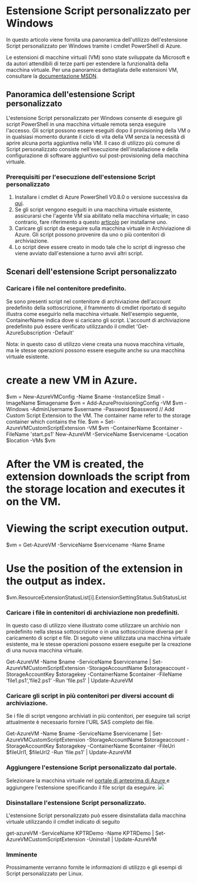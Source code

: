 ﻿<properties
 pageTitle="Estensione Script personalizzato per Windows"
 description="Automazione delle attività di configurazione delle macchine virtuali di Azure utilizzando l'estensione Script personalizzato per Windows "
 services="virtual-machines"
 documentationCenter=""
 authors="kundanap"
 manager="madhana"
 editor=""/>

<tags
 ms.service="virtual-machines"
 ms.devlang=""
 ms.topic="article"
 ms.tgt_pltfrm=""
 ms.workload="infrastructure-services"
 ms.date="02/19/2015"
 ms.author="kundanap"/>

# Estensione Script personalizzato per Windows

In questo articolo viene fornita una panoramica dell'utilizzo dell'estensione Script personalizzato per Windows tramite i cmdlet PowerShell di Azure.


Le estensioni di macchine virtuali (VM) sono state sviluppate da Microsoft e da autori attendibili di terze parti per estendere la funzionalità della macchina virtuale. Per una panoramica dettagliata delle estensioni VM, consultare la
<a href="https://msdn.microsoft.com/library/azure/dn606311.aspx" target="_blank">documentazione MSDN</a>.

## Panoramica dell'estensione Script personalizzato

L'estensione Script personalizzato per Windows consente di eseguire gli script PowerShell in una macchina virtuale remota senza eseguire l'accesso. Gli script possono essere eseguiti dopo il provisioning della VM o in qualsiasi momento durante il ciclo di vita della VM senza la necessità di aprire alcuna porta aggiuntiva nella VM. Il caso di utilizzo più comune di Script personalizzato consiste nell'esecuzione dell'installazione e della configurazione di software aggiuntivo sul post-provisioning della macchina virtuale.

### Prerequisiti per l'esecuzione dell'estensione Script personalizzato

1. Installare i cmdlet di Azure PowerShell V0.8.0 o versione successiva da <a href="http://azure.microsoft.com/downloads" target="_blank">qui</a>.
2. Se gli script vengono eseguiti in una macchina virtuale esistente, assicurarsi che l'agente VM sia abilitato nella macchina virtuale; in caso contrario, fare riferimento a questo <a href="https://msdn.microsoft.com/library/azure/dn832621.aspx" target="_blank">articolo</a> per installarne uno.
3. Caricare gli script da eseguire sulla macchina virtuale in Archiviazione di Azure. Gli script possono provenire da uno o più contenitori di archiviazione.
4. Lo script deve essere creato in modo tale che lo script di ingresso che viene avviato dall'estensione a turno avvii altri script.

## Scenari dell'estensione Script personalizzato

 ### Caricare i file nel contenitore predefinito.
Se sono presenti script nel contenitore di archiviazione dell'account predefinito della sottoscrizione, il frammento di cmdlet riportato di seguito illustra come eseguirlo nella macchina virtuale. Nell'esempio seguente, ContainerName indica dove si caricano gli script. L'account di archiviazione predefinito può essere verificato utilizzando il cmdlet 'Get-AzureSubscription -Default'

Nota: in questo caso di utilizzo viene creata una nuova macchina virtuale, ma le stesse operazioni possono essere eseguite anche su una macchina virtuale esistente.

 # create a new VM in Azure.
 $vm = New-AzureVMConfig -Name $name -InstanceSize Small -ImageName $imagename
 $vm = Add-AzureProvisioningConfig -VM $vm -Windows -AdminUsername $username -Password $password
 // Add Custom Script Extension to the VM. The container name refer to the storage container which contains the file.
 $vm = Set-AzureVMCustomScriptExtension -VM $vm -ContainerName $container -FileName 'start.ps1'
 New-AzureVM -ServiceName $servicename -Location $location -VMs $vm
 # After the VM is created, the extension downloads the script from the storage location and executes it on the VM.

 # Viewing the script execution output.
 $vm = Get-AzureVM -ServiceName $servicename -Name $name
 # Use the position of the extension in the output as index.
 $vm.ResourceExtensionStatusList[i].ExtensionSettingStatus.SubStatusList

### Caricare i file in contenitori di archiviazione non predefiniti.

In questo caso di utilizzo viene illustrato come utilizzare un archivio non predefinito nella stessa sottoscrizione o in una sottoscrizione diversa per il caricamento di script e file. Di seguito viene utilizzata una macchina virtuale esistente, ma le stesse operazioni possono essere eseguite per la creazione di una nuova macchina virtuale.

 Get-AzureVM -Name $name -ServiceName $servicename | Set-AzureVMCustomScriptExtension -StorageAccountName $storageaccount -StorageAccountKey $storagekey -ContainerName $container -FileName 'file1.ps1','file2.ps1' -Run 'file.ps1' | Update-AzureVM
 ### Caricare gli script in più contenitori per diversi account di archiviazione.
 Se i file di script vengono archiviati in più contenitori, per eseguire tali script attualmente è necessario fornire l'URL SAS completo dei file.

 Get-AzureVM -Name $name -ServiceName $servicename | Set-AzureVMCustomScriptExtension -StorageAccountName $storageaccount -StorageAccountKey $storagekey -ContainerName $container -FileUri $fileUrl1, $fileUrl2 -Run 'file.ps1' | Update-AzureVM


### Aggiungere l'estensione Script personalizzato dal portale.
Selezionare la macchina virtuale nel <a href="https://portal.azure.com/ " target="_blank">portale di anteprima di Azure </a> e aggiungere l'estensione specificando il file script da eseguire.
 ![][5]

 ### Disinstallare l'estensione Script personalizzato.

L'estensione Script personalizzato può essere disinstallata dalla macchina virtuale utilizzando il cmdlet indicato di seguito

 get-azureVM -ServiceName KPTRDemo -Name KPTRDemo | Set-AzureVMCustomScriptExtension -Uninstall | Update-AzureVM

### Imminente

Prossimamente verranno fornite le informazioni di utilizzo e gli esempi di Script personalizzato per Linux.

<!--Image references-->
[5]: ./media/virtual-machines-extensions-customscript/addcse.png

<!--HONumber=47-->
